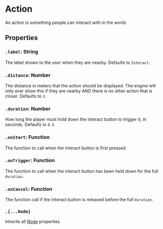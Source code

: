 # Action

An action is something people can interact with in the world.

## Properties

### `.label`: String

The label shown to the user when they are nearby. Defaults to `Interact`.

### `.distance`: Number

The distance in meters that the action should be displayed. The engine will only ever show this if they are nearby AND there is no other action that is closer. Defaults to `3`.

### `.duration`: Number

How long the player must hold down the interact button to trigger it, in seconds. Defaults to `0.5`

### `.onStart`: Function

The function to call when the interact button is first pressed.

### `.onTrigger`: Function

The function to call when the interact button has been held down for the full `duration`.

### `.onCancel`: Function

The function call if the interact button is released before the full `duration`.

### `.{...Node}`

Inherits all [Node](/docs/api/nodes/Node.md) properties

